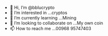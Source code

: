 - 👋 Hi, I’m @bblucrypto
- 👀 I’m interested in ...cryptos
- 🌱 I’m currently learning ...Mining
- 💞️ I’m looking to collaborate on ...My own coin
- 📫 How to reach me ...00968 95747403

<!---
bblucrypto/bblucrypto is a ✨ special ✨ repository because its `README.md` (this file) appears on your GitHub profile.
You can click the Preview link to take a look at your changes.
--->
